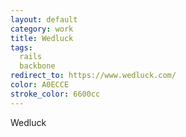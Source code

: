 ```yaml
---              
layout: default
category: work
title: Wedluck
tags: 
  rails
  backbone
redirect_to: https://www.wedluck.com/
color: A0ECCE
stroke_color: 6600cc
---
```

Wedluck